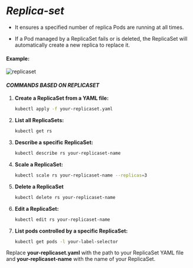 
# ***Replica-set***
 * It ensures a specified number of replica Pods are running at all times.

 * If a Pod managed by a ReplicaSet fails or is deleted, the ReplicaSet will automatically create a new replica to replace it.

#### Example:
![replicaset](https://github.com/Subhabrata2468/Kubernetes/blob/trash/2.Replica-set/Replicaset.png)

#### _COMMANDS BASED ON REPLICASET_

1. **Create a ReplicaSet from a YAML file:**
    ```bash
    kubectl apply -f your-replicaset.yaml

    ```

1. **List all ReplicaSets:**
    ```bash
    kubectl get rs
    ```

1. **Describe a specific ReplicaSet:**
    ```bash
    kubectl describe rs your-replicaset-name
    ```

1. **Scale a ReplicaSet:**
    ```bash
    kubectl scale rs your-replicaset-name --replicas=3
    ```

1. **Delete a ReplicaSet**
    ```bash
    kubectl delete rs your-replicaset-name
    ```

1. **Edit a ReplicaSet:**
    ```bash
    kubectl edit rs your-replicaset-name
    ```

1. **List pods controlled by a specific ReplicaSet:**
    ```bash
    kubectl get pods -l your-label-selector
    ```

Replace **your-replicaset.yaml** with the path to your ReplicaSet YAML file and **your-replicaset-name** with the name of your ReplicaSet.
